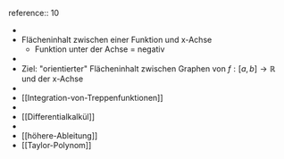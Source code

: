 reference:: 10

-
- Flächeninhalt zwischen einer Funktion und x-Achse
	- Funktion unter der Achse = negativ
-
- Ziel: "orientierter" Flächeninhalt zwischen Graphen von $f:\left\lbrack a,b\right\rbrack\rightarrow\mathbb{R}$ und der x-Achse
-
- [[Integration-von-Treppenfunktionen]]
-
- [[Differentialkalkül]]
-
- [[höhere-Ableitung]]
- [[Taylor-Polynom]]